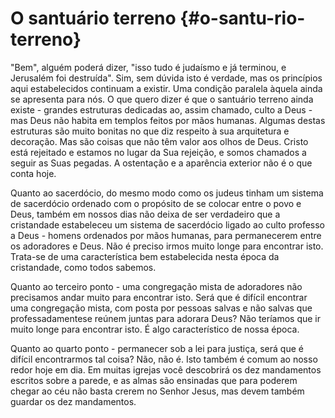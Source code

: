 # O santuário terreno {#o-santu-rio-terreno}

&quot;Bem&quot;, alguém poderá dizer, &quot;isso tudo é judaísmo e já terminou, e Jerusalém foi destruída&quot;. Sim, sem dúvida isto é verdade, mas os princípios aqui estabelecidos continuam a existir. Uma condição paralela àquela ainda se apresenta para nós. O que quero dizer é que o santuário terreno ainda existe - grandes estruturas dedicadas ao, assim chamado, culto a Deus - mas Deus não habita em templos feitos por mãos humanas. Algumas destas estruturas são muito bonitas no que diz respeito à sua arquitetura e decoração. Mas são coisas que não têm valor aos olhos de Deus. Cristo está rejeitado e estamos no lugar da Sua rejeição, e somos chamados a seguir as Suas pegadas. A ostentação e a aparência exterior não é o que conta hoje.

Quanto ao sacerdócio, do mesmo modo como os judeus tinham um sistema de sacerdócio ordenado com o propósito de se colocar entre o povo e Deus, também em nossos dias não deixa de ser verdadeiro que a cristandade estabeleceu um sistema de sacerdócio ligado ao culto professo a Deus - homens ordenados por mãos humanas, para permanecerem entre os adoradores e Deus. Não é preciso irmos muito longe para encontrar isto. Trata-se de uma característica bem estabelecida nesta época da cristandade, como todos sabemos.

Quanto ao terceiro ponto - uma congregação mista de adoradores não precisamos andar muito para encontrar isto. Será que é difícil encontrar uma congregação mista, com posta por pessoas salvas e não salvas que professadamentese reúnem juntas para adorara Deus? Não teríamos que ir muito longe para encontrar isto. É algo característico de nossa época.

Quanto ao quarto ponto - permanecer sob a lei para justiça, será que é difícil encontrarmos tal coisa? Não, não é. Isto também é comum ao nosso redor hoje em dia. Em muitas igrejas você descobrirá os dez mandamentos escritos sobre a parede, e as almas são ensinadas que para poderem chegar ao céu não basta crerem no Senhor Jesus, mas devem também guardar os dez mandamentos.